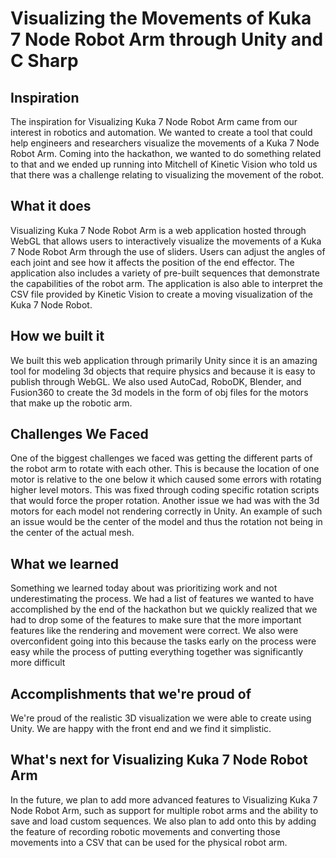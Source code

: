 # Visualizing the Movements of Kuka 7 Node Robot Arm through Unity and C Sharp

## Inspiration
The inspiration for Visualizing Kuka 7 Node Robot Arm came from our interest in robotics and automation. We wanted to create a tool that could help engineers and researchers visualize the movements of a Kuka 7 Node Robot Arm. Coming into the hackathon, we wanted to do something related to that and we ended up running into Mitchell of Kinetic Vision who told us that there was a challenge relating to visualizing the movement of the robot. 


## What it does
Visualizing Kuka 7 Node Robot Arm is a web application hosted through WebGL that allows users to interactively visualize the movements of a Kuka 7 Node Robot Arm through the use of sliders. Users can adjust the angles of each joint and see how it affects the position of the end effector. The application also includes a variety of pre-built sequences that demonstrate the capabilities of the robot arm. The application is also able to interpret the CSV file provided by Kinetic Vision to create a moving visualization of the Kuka 7 Node Robot.

## How we built it

We built this web application through primarily Unity since it is an amazing tool for modeling 3d objects that require physics and because it is easy to publish through WebGL. We also used AutoCad, RoboDK, Blender, and Fusion360 to create the 3d models in the form of obj files for the motors that make up the robotic arm.

## Challenges We Faced
One of the biggest challenges we faced was getting the different parts of the robot arm to rotate with each other. This is because the location of one motor is relative to the one below it which caused some errors with rotating higher level motors. This was fixed through coding specific rotation scripts that would force the proper rotation. Another issue we had was with the 3d motors for each model not rendering correctly in Unity. An example of such an issue would be the center of the model and thus the rotation not being in the center of the actual mesh.
## What we learned
Something we learned today about was prioritizing work and not underestimating the process. We had a list of features we wanted to have accomplished by the end of the hackathon but we quickly realized that we had to drop some of the features to make sure that the more important features like the rendering and movement were correct. We also were overconfident going into this because the tasks early on the process were easy while the process of putting everything together was significantly more difficult
## Accomplishments that we're proud of
We're proud of the realistic 3D visualization we were able to create using Unity. We are happy with the front end and we find it simplistic.

## What's next for Visualizing Kuka 7 Node Robot Arm
In the future, we plan to add more advanced features to Visualizing Kuka 7 Node Robot Arm, such as support for multiple robot arms and the ability to save and load custom sequences. We also plan to add onto this by adding the feature of recording robotic movements and converting those movements into a CSV that can be used for the physical robot arm.
